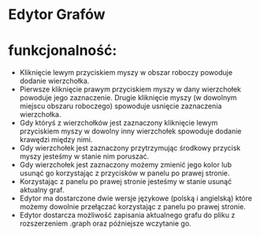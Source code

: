 # Edytor Grafów 

# funkcjonalność: 

- Kliknięcie lewym przyciskiem myszy w obszar roboczy powoduje dodanie wierzchołka.
- Pierwsze kliknięcie prawym przyciskiem myszy w dany wierzchołek powoduje jego zaznaczenie. Drugie kliknięcie myszy (w dowolnym miejscu obszaru roboczego) spowoduje usnięcie zaznaczenia wierzchołka.
- Gdy któryś z wierzchołków jest zaznaczony kliknięcie lewym przyciskiem myszy w dowolny inny wierzchołek spowoduje dodanie krawędzi między nimi.
- Gdy wierzchołek jest zaznaczony przytrzymując środkowy przycisk myszy jesteśmy w stanie nim poruszać.
- Gdy wierzchołek jest zaznaczony możemy zmienić jego kolor lub usunąć go korzystając z przycisków w panelu po prawej stronie.
- Korzystając z panelu po prawej stronie jesteśmy w stanie usunąć aktualny graf.
- Edytor ma dostarczone dwie wersje językowe (polską i angielską) które możemy dowolnie przełączać korzystając z panelu po prawej stronie.
- Edytor dostarcza możliwość zapisania aktualnego grafu do pliku z rozszerzeniem .graph oraz późniejsze wczytanie go.
